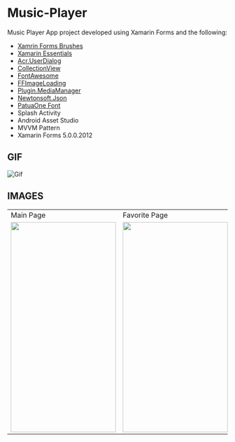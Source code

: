 # Music-Player  
Music Player App project developed using Xamarin Forms and the following:  
- [Xamrin Forms Brushes](https://docs.microsoft.com/en-gb/xamarin/xamarin-forms/user-interface/brushes/)  
- [Xamarin Essentials](https://docs.microsoft.com/en-us/xamarin/essentials/)
- [Acr.UserDialog](https://github.com/aritchie/userdialogs)  
- [CollectionView](https://docs.microsoft.com/en-us/xamarin/xamarin-forms/user-interface/collectionview/layout)  
- [FontAwesome](https://fontawesome.com/)  
- [FFImageLoading](https://github.com/luberda-molinet/FFImageLoading)  
- [Plugin.MediaManager](https://github.com/Baseflow/XamarinMediaManager)  
- [Newtonsoft.Json](https://www.newtonsoft.com/json)  
- [PatuaOne Font](https://fonts.google.com/specimen/Patua+One)  
- Splash Activity  
- Android Asset Studio  
- MVVM Pattern  
- Xamarin Forms 5.0.0.2012  
## GIF  
![Gif](https://raw.githubusercontent.com/juniorsaraviao/Music-Player/master/resources/MusicPlayer.gif)  
## IMAGES  
<table>
  <tr>
     <td>Main Page</td>
     <td>Favorite Page</td>
     <td>Player Page</td>
  </tr>
  <tr>
    <td><img src="resources/Music1.jpg" width=240 height=480></td>
    <td><img src="resources/Music2.jpg" width=240 height=480></td>
    <td><img src="resources/Music3.jpg" width=240 height=480></td>
  </tr>
 </table>
